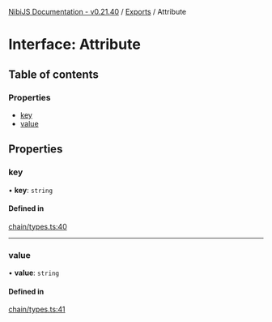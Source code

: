 [NibiJS Documentation - v0.21.40](../intro.md) / [Exports](../modules.md) / Attribute

# Interface: Attribute

## Table of contents

### Properties

- [key](Attribute.md#key)
- [value](Attribute.md#value)

## Properties

### key

• **key**: `string`

#### Defined in

[chain/types.ts:40](https://github.com/NibiruChain/ts-sdk/blob/6ab8616/packages/nibijs/src/chain/types.ts#L40)

---

### value

• **value**: `string`

#### Defined in

[chain/types.ts:41](https://github.com/NibiruChain/ts-sdk/blob/6ab8616/packages/nibijs/src/chain/types.ts#L41)
